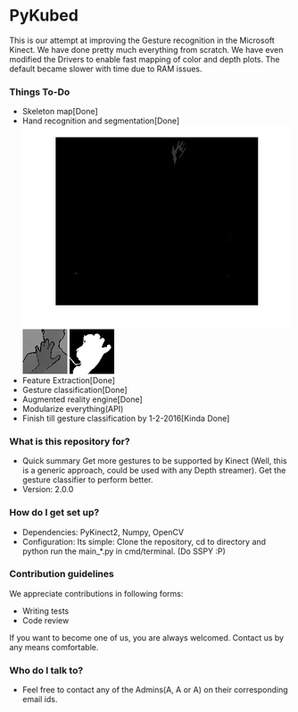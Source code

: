 # PyKubed
This is our attempt at improving the Gesture recognition in the Microsoft Kinect. We have done pretty much everything from scratch. 
We have even modified the Drivers to enable fast mapping of color and depth plots. The default became slower with time due to RAM issues.

### Things To-Do #
- Skeleton map[Done]
- Hand recognition and segmentation[Done]
    ![Segmented Hand](https://github.com/abhirajD/PyKubed/blob/master/Images/hand1.jpg)
    ![Hand_Body Interface](https://github.com/abhirajD/PyKubed/blob/master/Codes/Abhi/hand_body.jpg)
    ![Filtered Hand](https://github.com/abhirajD/PyKubed/blob/master/Images/openhand.png)
- Feature Extraction[Done]
- Gesture classification[Done]
- Augmented reality engine[Done]
- Modularize everything(API)
- Finish till gesture classification by 1-2-2016[Kinda Done]

### What is this repository for? ###

* Quick summary
    Get more gestures to be supported by Kinect (Well, this is a generic approach, could be used with any Depth streamer). Get the gesture classifier to perform better.
* Version: 2.0.0

### How do I get set up? ###

* Dependencies: PyKinect2, Numpy, OpenCV
* Configuration:
Its simple: Clone the repository, cd to directory and python run the main_*.py in cmd/terminal. (Do SSPY :P)

### Contribution guidelines ###
We appreciate contributions in following forms:

- Writing tests
- Code review

If you want to become one of us, you are always welcomed. Contact us by any means comfortable.

### Who do I talk to? ###
* Feel free to contact any of the Admins(A, A or A) on their corresponding email ids.